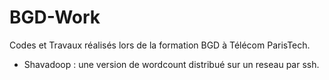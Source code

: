 BGD-Work
========

Codes et Travaux réalisés lors de la formation BGD à Télécom ParisTech.

- Shavadoop : une version de wordcount distribué sur un reseau par ssh.
